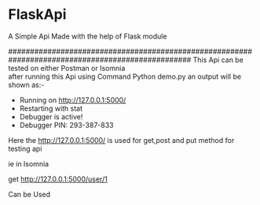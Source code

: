 # FlaskApi
A Simple Api Made with the help of Flask module

##################################################################################################
This Api can be tested on either Postman or Isomnia                                                
after running this Api using Command Python demo.py
an output will be shown as:-
 * Running on http://127.0.0.1:5000/ 
 * Restarting with stat
 * Debugger is active!
 * Debugger PIN: 293-387-833
 
 
 Here the http://127.0.0.1:5000/ is used for get,post and put method for testing api 
 
 ie in Isomnia
 
 get http://127.0.0.1:5000/user/1
 
 Can be Used
